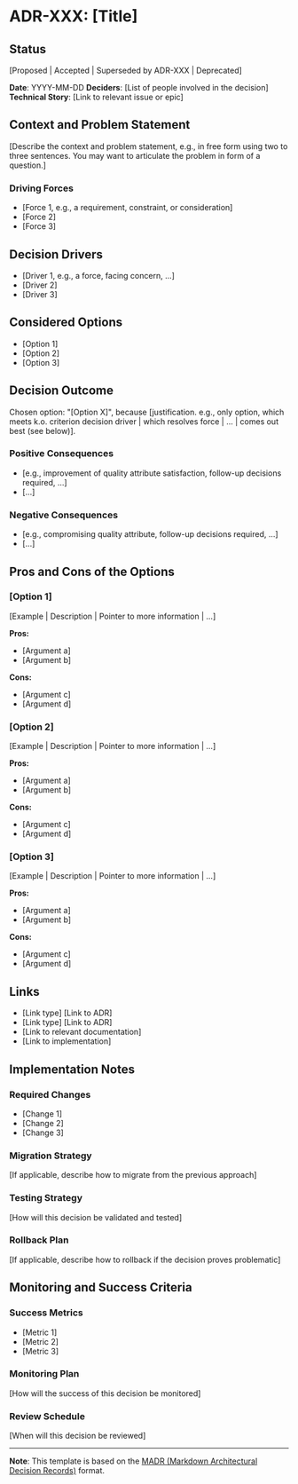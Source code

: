 # ADR-XXX: [Title]

## Status
[Proposed | Accepted | Superseded by ADR-XXX | Deprecated]

**Date**: YYYY-MM-DD
**Deciders**: [List of people involved in the decision]
**Technical Story**: [Link to relevant issue or epic]

## Context and Problem Statement

[Describe the context and problem statement, e.g., in free form using two to three sentences. You may want to articulate the problem in form of a question.]

### Driving Forces
- [Force 1, e.g., a requirement, constraint, or consideration]
- [Force 2]
- [Force 3]

## Decision Drivers

- [Driver 1, e.g., a force, facing concern, ...]
- [Driver 2]
- [Driver 3]

## Considered Options

- [Option 1]
- [Option 2]
- [Option 3]

## Decision Outcome

Chosen option: "[Option X]", because [justification. e.g., only option, which meets k.o. criterion decision driver | which resolves force | ... | comes out best (see below)].

### Positive Consequences
- [e.g., improvement of quality attribute satisfaction, follow-up decisions required, ...]
- [...]

### Negative Consequences
- [e.g., compromising quality attribute, follow-up decisions required, ...]
- [...]

## Pros and Cons of the Options

### [Option 1]

[Example | Description | Pointer to more information | ...]

**Pros:**
- [Argument a]
- [Argument b]

**Cons:**
- [Argument c]
- [Argument d]

### [Option 2]

[Example | Description | Pointer to more information | ...]

**Pros:**
- [Argument a]
- [Argument b]

**Cons:**
- [Argument c]
- [Argument d]

### [Option 3]

[Example | Description | Pointer to more information | ...]

**Pros:**
- [Argument a]
- [Argument b]

**Cons:**
- [Argument c]
- [Argument d]

## Links

- [Link type] [Link to ADR] <!-- example: Refined by [ADR-0005](0005-example.md) -->
- [Link type] [Link to ADR] <!-- example: Supersedes [ADR-0001](0001-example.md) -->
- [Link to relevant documentation]
- [Link to implementation]

## Implementation Notes

### Required Changes
- [Change 1]
- [Change 2]
- [Change 3]

### Migration Strategy
[If applicable, describe how to migrate from the previous approach]

### Testing Strategy
[How will this decision be validated and tested]

### Rollback Plan
[If applicable, describe how to rollback if the decision proves problematic]

## Monitoring and Success Criteria

### Success Metrics
- [Metric 1]
- [Metric 2]
- [Metric 3]

### Monitoring Plan
[How will the success of this decision be monitored]

### Review Schedule
[When will this decision be reviewed]

---

**Note**: This template is based on the [MADR (Markdown Architectural Decision Records)](https://adr.github.io/madr/) format.
